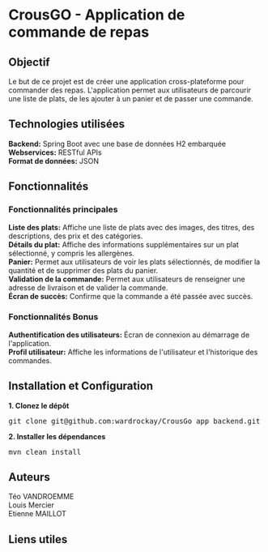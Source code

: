 # CrousGO - Application de commande de repas

## Objectif
Le but de ce projet est de créer une application cross-plateforme pour commander des repas. L'application permet aux utilisateurs de parcourir une liste de plats, de les ajouter à un panier et de passer une commande.

## Technologies utilisées
**Backend:** Spring Boot avec une base de données H2 embarquée  
**Webservices:** RESTful APIs  
**Format de données:** JSON

## Fonctionnalités

### Fonctionnalités principales
**Liste des plats:** Affiche une liste de plats avec des images, des titres, des descriptions, des prix et des catégories.  
**Détails du plat:** Affiche des informations supplémentaires sur un plat sélectionné, y compris les allergènes.  
**Panier:** Permet aux utilisateurs de voir les plats sélectionnés, de modifier la quantité et de supprimer des plats du panier.  
**Validation de la commande:** Permet aux utilisateurs de renseigner une adresse de livraison et de valider la commande.  
**Écran de succès:** Confirme que la commande a été passée avec succès.

### Fonctionnalités Bonus

**Authentification des utilisateurs:** Écran de connexion au démarrage de l'application.  
**Profil utilisateur:** Affiche les informations de l'utilisateur et l'historique des commandes.

## Installation et Configuration

**1. Clonez le dépôt**
<pre>
git clone git@github.com:wardrockay/CrousGo_app_backend.git
</pre>

**2. Installer les dépendances**
<pre>
mvn clean install
</pre>


## Auteurs

Téo VANDROEMME  
Louis Mercier  
Etienne MAILLOT

## Liens utiles
